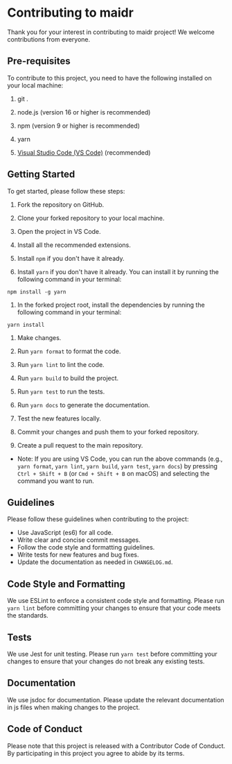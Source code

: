 # Contributing to maidr

Thank you for your interest in contributing to maidr project! We welcome contributions from everyone.

## Pre-requisites

To contribute to this project, you need to have the following installed on your local machine:

1. git .

1. node.js (version 16 or higher is recommended)

1. npm (version 9 or higher is recommended)

1. yarn

1. [Visual Studio Code (VS Code)](https://code.visualstudio.com/) (recommended)

## Getting Started

To get started, please follow these steps:

1. Fork the repository on GitHub.

1. Clone your forked repository to your local machine.

1. Open the project in VS Code.

1. Install all the recommended extensions.

1. Install `npm` if you don't have it already.

1. Install `yarn` if you don't have it already. You can install it by running the following command in your terminal:

```shell
npm install -g yarn
```

1. In the forked project root, install the dependencies by running the following command in your terminal:

```shell
yarn install
```

1. Make changes.

1. Run `yarn format` to format the code.

1. Run `yarn lint` to lint the code.

1. Run `yarn build` to build the project.

1. Run `yarn test` to run the tests.

1. Run `yarn docs` to generate the documentation.

1. Test the new features locally.

1. Commit your changes and push them to your forked repository.

1. Create a pull request to the main repository.

- Note: If you are using VS Code, you can run the above commands (e.g., `yarn format`, `yarn lint`, `yarn build`, `yarn test`, `yarn docs`) by pressing `Ctrl + Shift + B` (or `Cmd + Shift + B` on macOS) and selecting the command you want to run.

## Guidelines

Please follow these guidelines when contributing to the project:

- Use JavaScript (es6) for all code.
- Write clear and concise commit messages.
- Follow the code style and formatting guidelines.
- Write tests for new features and bug fixes.
- Update the documentation as needed in `CHANGELOG.md`.

## Code Style and Formatting

We use ESLint to enforce a consistent code style and formatting. Please run `yarn lint` before committing your changes to ensure that your code meets the standards.

## Tests

We use Jest for unit testing. Please run `yarn test` before committing your changes to ensure that your changes do not break any existing tests.

## Documentation

We use jsdoc for documentation. Please update the relevant documentation in js files when making changes to the project.

## Code of Conduct

Please note that this project is released with a Contributor Code of Conduct. By participating in this project you agree to abide by its terms.
